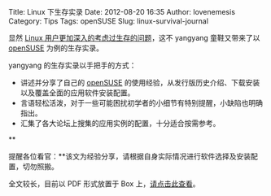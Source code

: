 Title: Linux 下生存实录
Date: 2012-08-20 16:35
Author: lovenemesis
Category: Tips
Tags: openSUSE
Slug: linux-survival-journal

显然 [Linux
用户更加深入的考虑过生存的问题](http://linuxtoy.org/archives/windows-survival-guide-for-linuxer.html)，这不
yangyang 童鞋又带来了以 [openSUSE](http://cn.opensuse.org/)
为例的生存实录。

yangyang 的生存实录以手把手的方式：

-   讲述并分享了自己的 [openSUSE](http://cn.opensuse.org/)
    的使用经验，从发行版历史介绍、下载安装以及覆盖全面的应用软件安装配置。
-   言语轻松活泼，对于一些可能困扰初学者的小细节有特别提醒，小缺陷也明确指出。
-   汇集了各大论坛上搜集的应用实例的配置，十分适合按需参考。

**  

提醒各位看官：**该文为经验分享，请根据自身实际情况进行软件选择及安装配置，切勿照搬。

全文较长，目前以 PDF 形式放置于 Box
上，[请点击此查看](https://www.box.com/s/991fade30acc10138f19)。
